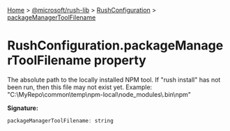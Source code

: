[Home](./index) &gt; [@microsoft/rush-lib](./rush-lib.md) &gt; [RushConfiguration](./rush-lib.rushconfiguration.md) &gt; [packageManagerToolFilename](./rush-lib.rushconfiguration.packagemanagertoolfilename.md)

# RushConfiguration.packageManagerToolFilename property

The absolute path to the locally installed NPM tool. If "rush install" has not been run, then this file may not exist yet. Example: "C:\\MyRepo\\common\\temp\\npm-local\\node\_modules\\.bin\\npm"

**Signature:**
```javascript
packageManagerToolFilename: string
```
